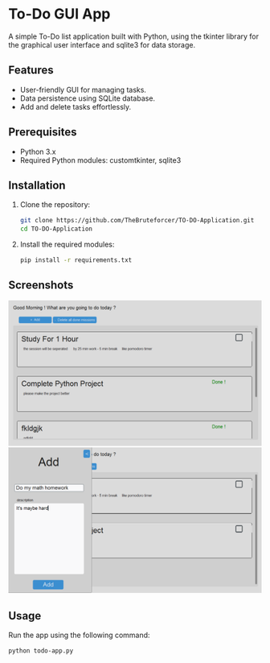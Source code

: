 # To-Do GUI App

A simple To-Do list application built with Python, using the tkinter library for the graphical user interface and sqlite3 for data storage.

## Features

- User-friendly GUI for managing tasks.
- Data persistence using SQLite database.
- Add and delete tasks effortlessly.

## Prerequisites

- Python 3.x
- Required Python modules: customtkinter, sqlite3

## Installation

1. Clone the repository:

    ```bash
    git clone https://github.com/TheBruteforcer/TO-DO-Application.git
    cd TO-DO-Application
    ```

2. Install the required modules:

    ```bash
    pip install -r requirements.txt
    ```

## Screenshots

![To-Do App Screenshot 1](screen-shots/Main.png)
![To-Do App Screenshot 2](screen-shots/Add.png)

## Usage

Run the app using the following command:

```bash
python todo-app.py
```